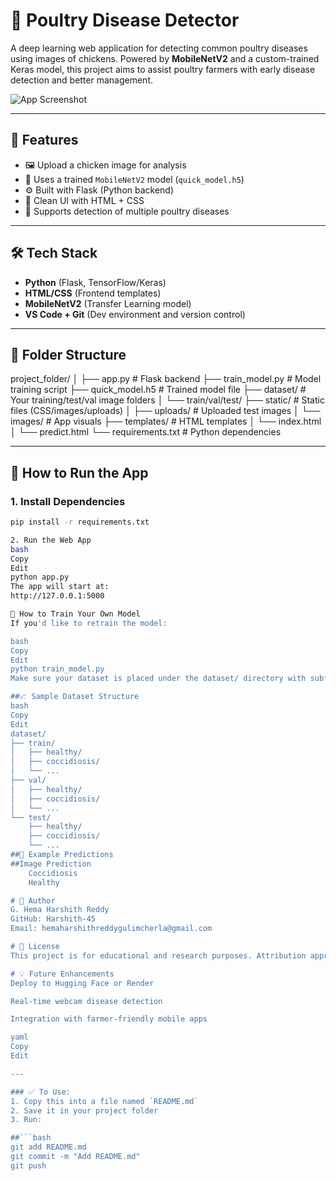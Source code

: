 # 🐔 Poultry Disease Detector

A deep learning web application for detecting common poultry diseases using images of chickens. Powered by **MobileNetV2** and a custom-trained Keras model, this project aims to assist poultry farmers with early disease detection and better management.

![App Screenshot](static/images/sick_chicken.jpg)

---

## 🚀 Features

- 🖼 Upload a chicken image for analysis
- 🧠 Uses a trained `MobileNetV2` model (`quick_model.h5`)
- ⚙️ Built with Flask (Python backend)
- 🎨 Clean UI with HTML + CSS
- 🐤 Supports detection of multiple poultry diseases

---

## 🛠 Tech Stack

- **Python** (Flask, TensorFlow/Keras)
- **HTML/CSS** (Frontend templates)
- **MobileNetV2** (Transfer Learning model)
- **VS Code + Git** (Dev environment and version control)

---

## 📁 Folder Structure

project_folder/
│
├── app.py # Flask backend
├── train_model.py # Model training script
├── quick_model.h5 # Trained model file
├── dataset/ # Your training/test/val image folders
│ └── train/val/test/
├── static/ # Static files (CSS/images/uploads)
│ ├── uploads/ # Uploaded test images
│ └── images/ # App visuals
├── templates/ # HTML templates
│ └── index.html
│ └── predict.html
└── requirements.txt # Python dependencies


---

## 🧪 How to Run the App

### 1. Install Dependencies

```bash
pip install -r requirements.txt

2. Run the Web App
bash
Copy
Edit
python app.py
The app will start at:
http://127.0.0.1:5000

🧠 How to Train Your Own Model
If you'd like to retrain the model:

bash
Copy
Edit
python train_model.py
Make sure your dataset is placed under the dataset/ directory with subfolders like train, test, and val, each containing class folders (e.g., healthy, coccidiosis, etc.).

##📈 Sample Dataset Structure
bash
Copy
Edit
dataset/
├── train/
│   ├── healthy/
│   ├── coccidiosis/
│   └── ...
├── val/
│   ├── healthy/
│   ├── coccidiosis/
│   └── ...
└── test/
    ├── healthy/
    ├── coccidiosis/
    └── ...
##📸 Example Predictions
##Image	Prediction
	Coccidiosis
	Healthy

# 👤 Author
G. Hema Harshith Reddy
GitHub: Harshith-45
Email: hemaharshithreddygulimcherla@gmail.com

# 📌 License
This project is for educational and research purposes. Attribution appreciated.

# 💡 Future Enhancements
Deploy to Hugging Face or Render

Real-time webcam disease detection

Integration with farmer-friendly mobile apps

yaml
Copy
Edit

---

### ✅ To Use:
1. Copy this into a file named `README.md`
2. Save it in your project folder
3. Run:

##```bash
git add README.md
git commit -m "Add README.md"
git push
